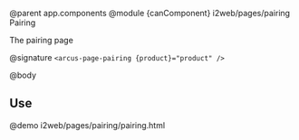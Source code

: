 @parent app.components
@module {canComponent} i2web/pages/pairing Pairing

The pairing page

@signature `<arcus-page-pairing {product}="product" />`

@body

## Use

@demo i2web/pages/pairing/pairing.html